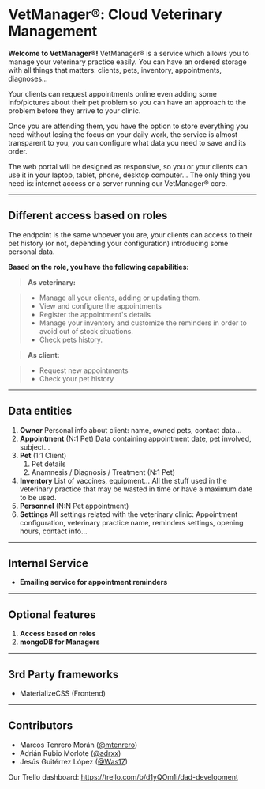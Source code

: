 VetManager®: Cloud Veterinary Management
===================

**Welcome to VetManager®!**
VetManager® is a service which allows you to manage your veterinary practice easily. You can have an ordered storage with all things that matters: clients, pets, inventory, appointments, diagnoses…

Your clients can request appointments online even adding some info/pictures about their pet problem so you can have an approach to the problem before they arrive to your clinic. 

Once you are attending them, you have the option to store everything you need without losing the focus on your daily work, the service is almost transparent to you, you can configure what data you need to save and its order. 

The web portal will be designed as responsive, so you or your clients can use it in your laptop, tablet, phone, desktop computer... The only thing you need is: internet access or a server running our VetManager® core.

----------


Different access based on roles
-------------

The endpoint is the same whoever you are, your clients can access to their pet history (or not, depending your configuration) introducing some personal data. 

**Based on the role, you have the following capabilities:**

> **As veterinary:**

> - Manage all your clients, adding or updating them.
> - View and configure the appointments
> - Register the appointment's details
> - Manage your inventory and customize the reminders in order to avoid out of stock situations.
> - Check pets history.


> **As client:**

> - Request new appointments
> - Check your pet history


----------

Data entities
-------------------

 1. **Owner** 
 Personal info about client: name, owned pets, contact data…
 2. **Appointment** (N:1 Pet)
 Data containing appointment date, pet involved, subject…
 3. **Pet** (1:1 Client)
	 1. Pet details
	 2. Anamnesis / Diagnosis / Treatment (N:1 Pet)
 4. **Inventory**
List of vaccines, equipment… All the stuff used in the veterinary practice that may be wasted in time or have a maximum date to be used. 
 5. **Personnel** (N:N Pet appointment)
 6. **Settings** 
 All settings related with the veterinary clinic: Appointment configuration, veterinary practice name, reminders settings, opening hours, contact info…


----------

Internal Service
--------------------

- **Emailing service for appointment reminders**


-----------

Optional features
-------------------

1. **Access based on roles**
2. **mongoDB for Managers**

----------

3rd Party frameworks
-------------------

 - MaterializeCSS (Frontend)

----------


Contributors
-------------

 - Marcos Tenrero Morán ([@mtenrero](https://github.com/mtenrero))
 - Adrián Rubio Morlote ([@adrxx](https://github.com/adrxx))
 - Jesús Guitérrez López ([@Was17](https://github.com/Was17))

Our Trello dashboard: https://trello.com/b/d1yQOm1i/dad-development
